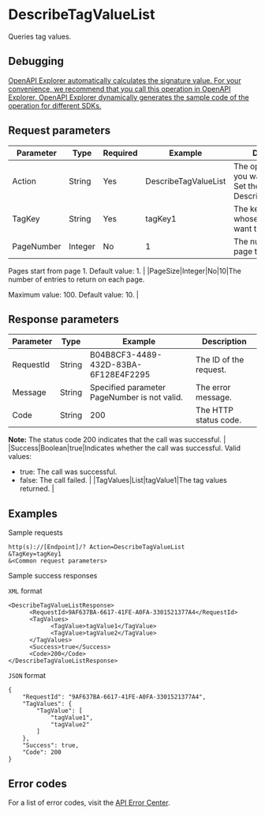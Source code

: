 # DescribeTagValueList

Queries tag values.

## Debugging

[OpenAPI Explorer automatically calculates the signature value. For your convenience, we recommend that you call this operation in OpenAPI Explorer. OpenAPI Explorer dynamically generates the sample code of the operation for different SDKs.](https://api.aliyun.com/#product=Cms&api=DescribeTagValueList&type=RPC&version=2019-01-01)

## Request parameters

|Parameter|Type|Required|Example|Description|
|---------|----|--------|-------|-----------|
|Action|String|Yes|DescribeTagValueList|The operation that you want to perform. Set the value to DescribeTagValueList. |
|TagKey|String|Yes|tagKey1|The key of the tag whose value you want to query. |
|PageNumber|Integer|No|1|The number of the page to return.

 Pages start from page 1. Default value: 1. |
|PageSize|Integer|No|10|The number of entries to return on each page.

 Maximum value: 100. Default value: 10. |

## Response parameters

|Parameter|Type|Example|Description|
|---------|----|-------|-----------|
|RequestId|String|B04B8CF3-4489-432D-83BA-6F128E4F2295|The ID of the request. |
|Message|String|Specified parameter PageNumber is not valid.|The error message. |
|Code|String|200|The HTTP status code.

 **Note:** The status code 200 indicates that the call was successful. |
|Success|Boolean|true|Indicates whether the call was successful. Valid values:

 -   true: The call was successful.
-   false: The call failed. |
|TagValues|List|tagValue1|The tag values returned. |

## Examples

Sample requests

```
http(s)://[Endpoint]/? Action=DescribeTagValueList
&TagKey=tagKey1
&<Common request parameters>
```

Sample success responses

`XML` format

```
<DescribeTagValueListResponse>
	  <RequestId>9AF637BA-6617-41FE-A0FA-3301521377A4</RequestId>
	  <TagValues>
		    <TagValue>tagValue1</TagValue>
		    <TagValue>tagValue2</TagValue>
	  </TagValues>
	  <Success>true</Success>
	  <Code>200</Code>
</DescribeTagValueListResponse>
```

`JSON` format

```
{
	"RequestId": "9AF637BA-6617-41FE-A0FA-3301521377A4",
	"TagValues": {
		"TagValue": [
			"tagValue1",
			"tagValue2"
		]
	},
	"Success": true,
	"Code": 200
}
```

## Error codes

For a list of error codes, visit the [API Error Center](https://error-center.alibabacloud.com/status/product/Cms).

